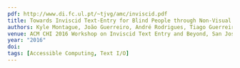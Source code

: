 ```yaml
---
pdf: http://www.di.fc.ul.pt/~tjvg/amc/inviscid.pdf
title: Towards Inviscid Text-Entry for Blind People through Non-Visual Word Prediction Interfaces
authors: Kyle Montague, João Guerreiro, André Rodrigues, Tiago Guerreiro, Hugo Nicolau, Daniel Gonçalves
venue: ACM CHI 2016 Workshop on Inviscid Text Entry and Beyond, San Jose, USA, April, 2016
year: "2016"
doi: 
tags: [Accessible Computing, Text I/O]
---
```

